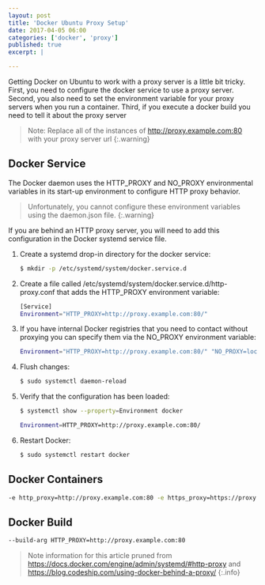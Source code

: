 ```yaml
---
layout: post
title: 'Docker Ubuntu Proxy Setup'
date: 2017-04-05 06:00
categories: ['docker', 'proxy']
published: true
excerpt: | 

---
```


Getting Docker on Ubuntu to work with a proxy server is a little bit tricky.  First, you need to configure the docker service to use a proxy server.  Second, you also need to set the environment variable for your proxy servers when you run a container.  Third, if you execute a docker build you need to tell it about the proxy server

> Note: Replace all of the instances of http://proxy.example.com:80 with your proxy server url
{:.warning}

## Docker Service

The Docker daemon uses the HTTP_PROXY and NO_PROXY environmental variables in its start-up environment to configure HTTP proxy behavior. 

> Unfortunately, you cannot configure these environment variables using the daemon.json file.
{:.warning}


If you are behind an HTTP proxy server, you will need to add this configuration in the Docker systemd service file.

1. Create a systemd drop-in directory for the docker service:

    ```bash
    $ mkdir -p /etc/systemd/system/docker.service.d
    ```

1. Create a file called /etc/systemd/system/docker.service.d/http-proxy.conf that adds the HTTP_PROXY environment variable:

    ```bash
    [Service]
    Environment="HTTP_PROXY=http://proxy.example.com:80/"
    ```

1. If you have internal Docker registries that you need to contact without proxying you can specify them via the NO_PROXY environment variable:

    ```bash
    Environment="HTTP_PROXY=http://proxy.example.com:80/" "NO_PROXY=localhost,127.0.0.1,docker-registry.somecorporation.com"
    ```

1. Flush changes:

    ```bash
    $ sudo systemctl daemon-reload
    ```

1. Verify that the configuration has been loaded:

    ```bash
    $ systemctl show --property=Environment docker

    Environment=HTTP_PROXY=http://proxy.example.com:80/
    ```

1. Restart Docker:

    ```bash
    $ sudo systemctl restart docker
    ```

## Docker Containers

```bash
-e http_proxy=http://proxy.example.com:80 -e https_proxy=https://proxy.example.com:80
```

## Docker Build

``` bash
--build-arg HTTP_PROXY=http://proxy.example.com:80
```

> Note information for this article pruned from https://docs.docker.com/engine/admin/systemd/#http-proxy and https://blog.codeship.com/using-docker-behind-a-proxy/
{:.info}
